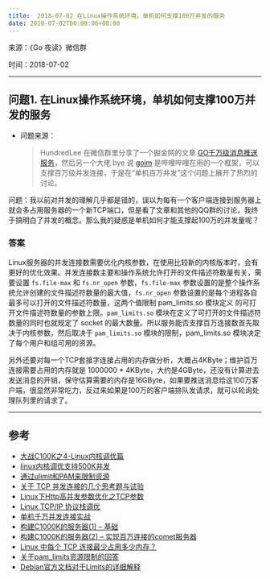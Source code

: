 ```yaml
---
title:  2018-07-02 在Linux操作系统环境，单机如何支撑100万并发的服务
date: 2018-07-02T00:00:00+08:00
---
```

来源：《Go 夜读》微信群

时间：2018-07-02

----

## 问题1. 在Linux操作系统环境，单机如何支撑100万并发的服务

* 问题来源：
    > HundredLee 在微信群里分享了一个掘金网的文章 [GO千万级消息推送服务](https://juejin.im/entry/5b35998be51d4558af404bbd)，然后另一个大佬 bye 说 [goim](https://github.com/Terry-Mao/goim) 是哔哩哔哩在用的一个框架，可以支撑百万级并发连接，于是在“单机百万并发”这个问题上展开了热烈的讨论。

问题：我以前对并发的理解几乎都是错的，误以为每有一个客户端连接到服务器上就会多占用服务器的一个新TCP端口，但是看了文章和其他的QQ群的讨论，我终于搞明白了并发的概念。那么我的疑惑是单机如何才能支撑起100万的并发量呢？

### 答案

Linux服务器的并发连接数需要优化内核参数，在使用比较新的内核版本时，会有更好的优化效果。并发连接数主要和操作系统允许打开的文件描述符数量有关，需要设置 `fs.file-max` 和 `fs.nr_open` 参数，`fs.file-max` 参数设置的是整个操作系统允许创建的文件描述符数量的最大值，`fs.nr_open` 参数设置的是每个进程各自最多可以打开的文件描述符数量，这两个值限制 pam_limits.so 模块定义 的可打开文件描述符数量的参数上限。`pam_limits.so` 模块在定义了可打开的文件描述符数量的同时也就规定了 socket
的最大数量。所以服务能否支撑百万连接数首先取决于内核参数，然后取决于 `pam_limits.so` 模块的限制，pam_limits.so 模块决定了每个用户和组可用的资源。

另外还要对每一个TCP套接字连接占用的内存做分析，大概占4KByte；维护百万连接需要占用的内存就是 1000000 * 4KByte，大约是4GByte，还没有计算进去发送消息的开销，保守估算需要的内存是16GByte，如果要推送消息给这100万客户端，很显然非常吃力，反过来如果是100万的客户端排队发请求，就可以轮询处理队列里的请求了。

----

## 参考

* [大战C100K之4-Linux内核调优篇](http://joyexpr.com/2013/11/22/c100k-4-kernel-tuning/)
* [linux内核调优支持500K并发](http://blog.linhere.com/archives/98.html)
* [通过ulimit和PAM来限制资源](http://debugo.com/linux-ulimit-pam/)
* [关于 TCP 并发连接的几个思考题与试验](http://www.cppblog.com/Solstice/archive/2011/07/01/149895.html)
* [Linux下Http高并发参数优化之TCP参数](https://kiswo.com/article/1017)
* [Linux TCP/IP 协议栈调优](http://colobu.com/2014/09/18/linux-tcpip-tuning/)
* [单机千万并发连接实战](https://zhuanlan.zhihu.com/p/21378825)
* [构建C1000K的服务器(1) – 基础](http://www.ideawu.net/blog/archives/740.html)
* [构建C1000K的服务器(2) – 实现百万连接的comet服务器](http://www.ideawu.net/blog/archives/742.html)
* [Linux 中每个 TCP 连接最少占用多少内存？](https://zhuanlan.zhihu.com/p/25241630)
* [关于pam_limits资源限制的回答](https://serverfault.com/a/642082)
* [Debian官方文档对于Limits的详细解释](https://wiki.debian.org/Limits)

